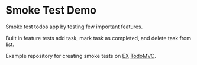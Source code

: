 # Smoke Test Demo
Smoke test todos app by testing few important features.

Built in feature tests add task, mark task as completed, and delete task from list. 


Example repository for creating smoke tests on [EX](https://www.freecodecamp.org/news/smoke-testing/#run-tests-in-github-actions) [TodoMVC](http://todomvc.com/examples/react).
